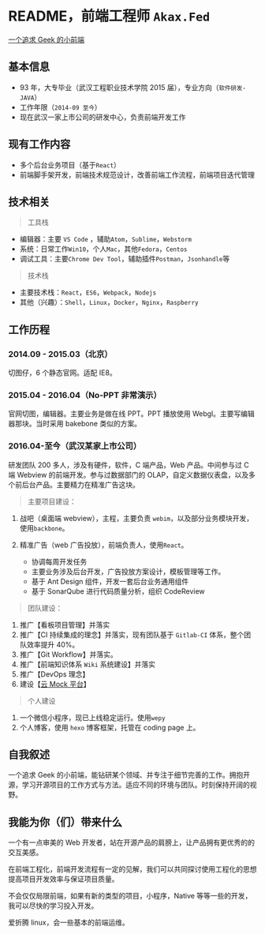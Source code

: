 # README，前端工程师 `Akax.Fed`

[一个追求 Geek 的小前端](http://www.fudoor.net/)

## 基本信息

- 93 年，大专毕业（武汉工程职业技术学院 2015 届），专业方向（`软件研发-JAVA`）
- 工作年限（`2014-09 至今`）
- 现在武汉一家上市公司的研发中心，负责前端开发工作

## 现有工作内容

- 多个后台业务项目（基于`React`）
- 前端脚手架开发，前端技术规范设计，改善前端工作流程，前端项目迭代管理

## 技术相关

> 工具栈

- 编辑器：主要 `VS Code` ，辅助`Atom`，`Sublime`，`Webstorm`
- 系统：日常工作`Win10`，个人`Mac`，其他`Fedora`，`Centos`
- 调试工具：主要`Chrome Dev Tool`，辅助插件`Postman`，`Jsonhandle`等

> 技术栈

- 主要技术栈：`React`，`ES6`，`Webpack`，`Nodejs`
- 其他（兴趣）：`Shell`，`Linux`，`Docker`，`Nginx`，`Raspberry`

## 工作历程

### 2014.09 - 2015.03（北京）

切图仔，6 个静态官网。适配 IE8。

### 2015.04 - 2016.04（No-PPT 非常演示）

官网切图，编辑器。主要业务是做在线 PPT。PPT 播放使用 Webgl。主要写编辑器那块。当时采用 bakebone 类似的方案。

### 2016.04-至今（武汉某家上市公司）

研发团队 200 多人，涉及有硬件，软件，C 端产品，Web 产品。中间参与过 C 端 Webview 的前端开发。参与过数据部门的 OLAP，自定义数据仪表盘，以及多个前后台产品。主要精力在精准广告这块。

> 主要项目建设：

1.  战吧（桌面端 webview），主程，主要负责 `webim`，以及部分业务模块开发，使用`backbone`。
2.  精准广告（web 广告投放），前端负责人，使用`React`。

    - 协调每周开发任务
    - 主要业务涉及后台开发，广告投放方案设计，模板管理等工作。
    - 基于 Ant Design 组件，开发一套后台业务通用组件
    - 基于 SonarQube 进行代码质量分析，组织 CodeReview

> 团队建设：

1.  推广【看板项目管理】并落实
2.  推广【CI 持续集成的理念】并落实，现有团队基于 `Gitlab-CI` 体系，整个团队效率提升 40%。
3.  推广【Git Workflow】并落实。
4.  推广【前端知识体系 `Wiki` 系统建设】并落实
5.  推广【DevOps 理念】
6.  建设【[云 Mock 平台](http://amp.fudoor.net/)】

> 个人建设

1.  一个微信小程序，现已上线稳定运行。使用`wepy`
2.  个人博客，使用 `hexo` 博客框架，托管在 coding page 上。

## 自我叙述

一个追求 Geek 的小前端，能钻研某个领域、并专注于细节完善的工作。拥抱开源，学习开源项目的工作方式与方法。适应不同的环境与团队。时刻保持开阔的视野。

## 我能为你（们）带来什么

一个有一点审美的 Web 开发者，站在开源产品的肩膀上，让产品拥有更优秀的的交互美感。

在前端工程化，前端开发流程有一定的见解，我们可以共同探讨使用工程化的思想提高项目开发效率与保证项目质量。

不会仅仅局限前端，如果有新的类型的项目，小程序，Native 等等一些的开发，我可以尽快的学习投入开发。

爱折腾 linux，会一些基本的前端运维。
